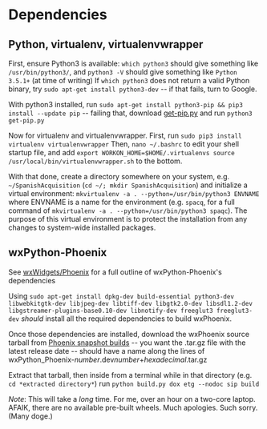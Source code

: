 # Dependencies

## Python, virtualenv, virtualenvwrapper

First, ensure Python3 is available: `which python3` should give something like `/usr/bin/python3/`, 
and `python3 -V` should give something like `Python 3.5.1+` (at time of writing)
If `which python3` does not return a valid Python binary, try `sudo apt-get install python3-dev` -- if that fails, turn to Google.

With python3 installed, run `sudo apt-get install python3-pip && pip3 install --update pip` -- failing that, download [get-pip.py](https://bootstrap.pypa.io/get-pip.py) and run `python3 get-pip.py`

Now for virtualenv and virtualenvwrapper. First, run `sudo pip3 install virtualenv virtualenvwrapper`
Then, `nano ~/.bashrc` to edit your shell startup file, and add 
``
export WORKON_HOME=$HOME/.virtualenvs
source /usr/local/bin/virtualenvwrapper.sh
``
to the bottom.

With that done, create a directory somewhere on your system, e.g. `~/SpanishAcquisition` (`cd ~/; mkdir SpanishAcquisition`) and initialize a virtual environment: `mkvirtualenv -a . --python=/usr/bin/python3 ENVNAME` where ENVNAME is a name for the environment (e.g. `spacq`, for a full command of `mkvirtualenv -a . --python=/usr/bin/python3 spaqc`). The purpose of this virtual environment is to protect the installation from any changes to system-wide installed packages.

## wxPython-Phoenix

See [wxWidgets/Phoenix](https://github.com/wxWidgets/Phoenix) for a full outline of wxPython-Phoenix's dependencies

Using
``sudo apt-get install dpkg-dev build-essential python3-dev libwebkitgtk-dev libjpeg-dev libtiff-dev libgtk2.0-dev libsdl1.2-dev libgstreamer-plugins-base0.10-dev libnotify-dev freeglut3 freeglut3-dev``
*should* install all the required dependencies to build wxPhoenix.

Once those dependencies are installed, download the wxPhoenix source tarball from [Phoenix snapshot builds](https://wxpython.org/Phoenix/snapshot-builds/) -- you want the .tar.gz file with the latest release date -- should have a name along the lines of wxPython_Phoenix-*number*.dev*number*+*hexadecimal*.tar.gz

Extract that tarball, then inside from a terminal while in that directory (e.g. `cd *extracted directory*`) run `python build.py dox etg --nodoc sip build`

_*Note*_: This will take a *long* time. For me, over an hour on a two-core laptop. AFAIK, there are no available pre-built wheels. Much apologies. Such sorry. (Many doge.)

